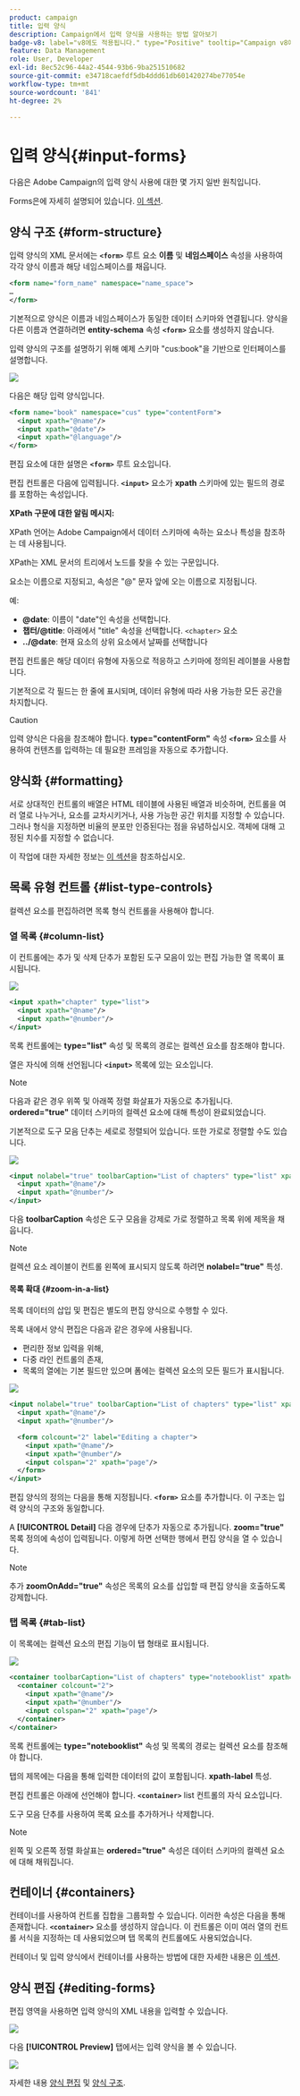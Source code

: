 ```yaml
---
product: campaign
title: 입력 양식
description: Campaign에서 입력 양식을 사용하는 방법 알아보기
badge-v8: label="v8에도 적용됩니다." type="Positive" tooltip="Campaign v8에도 적용됩니다."
feature: Data Management
role: User, Developer
exl-id: 8ec52c96-44a2-4544-93b6-9ba251510682
source-git-commit: e34718caefdf5db4ddd61db601420274be77054e
workflow-type: tm+mt
source-wordcount: '841'
ht-degree: 2%

---
```


# 입력 양식{#input-forms}

다음은 Adobe Campaign의 입력 양식 사용에 대한 몇 가지 일반 원칙입니다.

Forms은에 자세히 설명되어 있습니다. [이 섹션](../../configuration/using/identifying-a-form.md).

## 양식 구조 {#form-structure}

입력 양식의 XML 문서에는 **`<form>`** 루트 요소 **이름** 및 **네임스페이스** 속성을 사용하여 각각 양식 이름과 해당 네임스페이스를 채웁니다.

```xml
<form name="form_name" namespace="name_space">
…
</form>
```

기본적으로 양식은 이름과 네임스페이스가 동일한 데이터 스키마와 연결됩니다. 양식을 다른 이름과 연결하려면 **entity-schema** 속성 **`<form>`** 요소를 생성하지 않습니다.

입력 양식의 구조를 설명하기 위해 예제 스키마 &quot;cus:book&quot;을 기반으로 인터페이스를 설명합니다.

![](assets/d_ncs_content_form1.png)

다음은 해당 입력 양식입니다.

```xml
<form name="book" namespace="cus" type="contentForm">
  <input xpath="@name"/>
  <input xpath="@date"/>
  <input xpath="@language"/>
</form>
```

편집 요소에 대한 설명은 **`<form>`** 루트 요소입니다.

편집 컨트롤은 다음에 입력됩니다. **`<input>`** 요소가 **xpath** 스키마에 있는 필드의 경로를 포함하는 속성입니다.

**XPath 구문에 대한 알림 메시지:**

XPath 언어는 Adobe Campaign에서 데이터 스키마에 속하는 요소나 특성을 참조하는 데 사용됩니다.

XPath는 XML 문서의 트리에서 노드를 찾을 수 있는 구문입니다.

요소는 이름으로 지정되고, 속성은 &quot;@&quot; 문자 앞에 오는 이름으로 지정됩니다.

예:

* **@date**: 이름이 &quot;date&quot;인 속성을 선택합니다.
* **챕터/@title**: 아래에서 &quot;title&quot; 속성을 선택합니다. `<chapter>` 요소
* **../@date**: 현재 요소의 상위 요소에서 날짜를 선택합니다

편집 컨트롤은 해당 데이터 유형에 자동으로 적응하고 스키마에 정의된 레이블을 사용합니다.

기본적으로 각 필드는 한 줄에 표시되며, 데이터 유형에 따라 사용 가능한 모든 공간을 차지합니다.

>[!CAUTION]
>
>입력 양식은 다음을 참조해야 합니다. **type=&quot;contentForm&quot;** 속성 **`<form>`** 요소를 사용하여 컨텐츠를 입력하는 데 필요한 프레임을 자동으로 추가합니다.

## 양식화 {#formatting}

서로 상대적인 컨트롤의 배열은 HTML 테이블에 사용된 배열과 비슷하며, 컨트롤을 여러 열로 나누거나, 요소를 교차시키거나, 사용 가능한 공간 위치를 지정할 수 있습니다. 그러나 형식을 지정하면 비율의 분포만 인증된다는 점을 유념하십시오. 객체에 대해 고정된 치수를 지정할 수 없습니다.

이 작업에 대한 자세한 정보는 [이 섹션](../../configuration/using/form-structure.md#formatting)을 참조하십시오.

## 목록 유형 컨트롤 {#list-type-controls}

컬렉션 요소를 편집하려면 목록 형식 컨트롤을 사용해야 합니다.

### 열 목록 {#column-list}

이 컨트롤에는 추가 및 삭제 단추가 포함된 도구 모음이 있는 편집 가능한 열 목록이 표시됩니다.

![](assets/d_ncs_content_form4.png)

```xml
<input xpath="chapter" type="list">
  <input xpath="@name"/>
  <input xpath="@number"/>
</input>
```

목록 컨트롤에는 **type=&quot;list&quot;** 속성 및 목록의 경로는 컬렉션 요소를 참조해야 합니다.

열은 자식에 의해 선언됩니다 **`<input>`** 목록에 있는 요소입니다.

>[!NOTE]
>
>다음과 같은 경우 위쪽 및 아래쪽 정렬 화살표가 자동으로 추가됩니다. **ordered=&quot;true&quot;** 데이터 스키마의 컬렉션 요소에 대해 특성이 완료되었습니다.

기본적으로 도구 모음 단추는 세로로 정렬되어 있습니다. 또한 가로로 정렬할 수도 있습니다.

![](assets/d_ncs_content_form5.png)

```xml
<input nolabel="true" toolbarCaption="List of chapters" type="list" xpath="chapter">
  <input xpath="@name"/>
  <input xpath="@number"/>
</input>
```

다음 **toolbarCaption** 속성은 도구 모음을 강제로 가로 정렬하고 목록 위에 제목을 채웁니다.

>[!NOTE]
>
>컬렉션 요소 레이블이 컨트롤 왼쪽에 표시되지 않도록 하려면 **nolabel=&quot;true&quot;** 특성.

#### 목록 확대 {#zoom-in-a-list}

목록 데이터의 삽입 및 편집은 별도의 편집 양식으로 수행할 수 있다.

목록 내에서 양식 편집은 다음과 같은 경우에 사용됩니다.

* 편리한 정보 입력을 위해,
* 다중 라인 컨트롤의 존재,
* 목록의 열에는 기본 필드만 있으며 폼에는 컬렉션 요소의 모든 필드가 표시됩니다.

![](assets/d_ncs_content_form7.png)

```xml
<input nolabel="true" toolbarCaption="List of chapters" type="list" xpath="chapter" zoom="true" zoomOnAdd="true">
  <input xpath="@name"/>
  <input xpath="@number"/>

  <form colcount="2" label="Editing a chapter">
    <input xpath="@name"/>
    <input xpath="@number"/>
    <input colspan="2" xpath="page"/>
  </form>
</input>
```

편집 양식의 정의는 다음을 통해 지정됩니다. **`<form>`** 요소를 추가합니다. 이 구조는 입력 양식의 구조와 동일합니다.

A **[!UICONTROL Detail]** 다음 경우에 단추가 자동으로 추가됩니다. **zoom=&quot;true&quot;** 목록 정의에 속성이 입력됩니다. 이렇게 하면 선택한 행에서 편집 양식을 열 수 있습니다.

>[!NOTE]
>
>추가 **zoomOnAdd=&quot;true&quot;** 속성은 목록의 요소를 삽입할 때 편집 양식을 호출하도록 강제합니다.

### 탭 목록 {#tab-list}

이 목록에는 컬렉션 요소의 편집 기능이 탭 형태로 표시됩니다.

![](assets/d_ncs_content_form6.png)

```xml
<container toolbarCaption="List of chapters" type="notebooklist" xpath="chapter" xpath-label="@name">
  <container colcount="2">
    <input xpath="@name"/>
    <input xpath="@number"/>
    <input colspan="2" xpath="page"/>
  </container>
</container>
```

목록 컨트롤에는 **type=&quot;notebooklist&quot;** 속성 및 목록의 경로는 컬렉션 요소를 참조해야 합니다.

탭의 제목에는 다음을 통해 입력한 데이터의 값이 포함됩니다. **xpath-label** 특성.

편집 컨트롤은 아래에 선언해야 합니다. **`<container>`** list 컨트롤의 자식 요소입니다.

도구 모음 단추를 사용하여 목록 요소를 추가하거나 삭제합니다.

>[!NOTE]
>
>왼쪽 및 오른쪽 정렬 화살표는 **ordered=&quot;true&quot;** 속성은 데이터 스키마의 컬렉션 요소에 대해 채워집니다.

## 컨테이너 {#containers}

컨테이너를 사용하여 컨트롤 집합을 그룹화할 수 있습니다. 이러한 속성은 다음을 통해 존재합니다. **`<container>`** 요소를 생성하지 않습니다. 이 컨트롤은 이미 여러 열의 컨트롤 서식을 지정하는 데 사용되었으며 탭 목록의 컨트롤에도 사용되었습니다.

컨테이너 및 입력 양식에서 컨테이너를 사용하는 방법에 대한 자세한 내용은 [이 섹션](../../configuration/using/form-structure.md#containers).

## 양식 편집 {#editing-forms}

편집 영역을 사용하면 입력 양식의 XML 내용을 입력할 수 있습니다.

![](assets/d_ncs_content_form12.png)

다음 **[!UICONTROL Preview]** 탭에서는 입력 양식을 볼 수 있습니다.

![](assets/d_ncs_content_form13.png)

자세한 내용 [양식 편집](../../configuration/using/editing-forms.md) 및 [양식 구조](../../configuration/using/form-structure.md).
